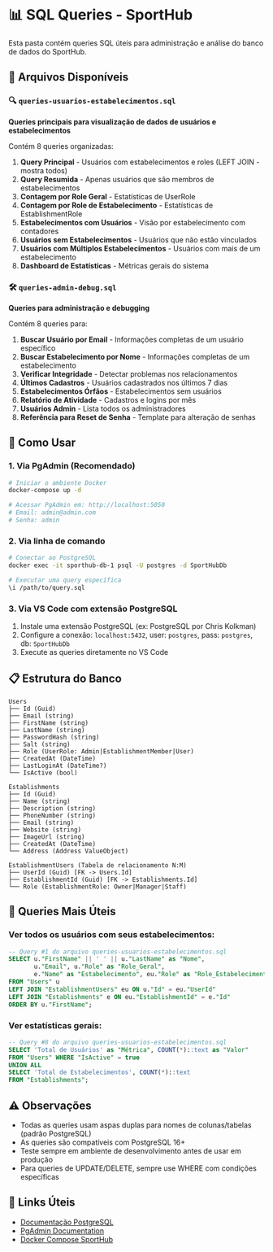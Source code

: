 # 📊 SQL Queries - SportHub

Esta pasta contém queries SQL úteis para administração e análise do banco de dados do SportHub.

## 📁 Arquivos Disponíveis

### 🔍 `queries-usuarios-estabelecimentos.sql`
**Queries principais para visualização de dados de usuários e estabelecimentos**

Contém 8 queries organizadas:
1. **Query Principal** - Usuários com estabelecimentos e roles (LEFT JOIN - mostra todos)
2. **Query Resumida** - Apenas usuários que são membros de estabelecimentos
3. **Contagem por Role Geral** - Estatísticas de UserRole
4. **Contagem por Role de Estabelecimento** - Estatísticas de EstablishmentRole
5. **Estabelecimentos com Usuários** - Visão por estabelecimento com contadores
6. **Usuários sem Estabelecimentos** - Usuários que não estão vinculados
7. **Usuários com Múltiplos Estabelecimentos** - Usuários com mais de um estabelecimento
8. **Dashboard de Estatísticas** - Métricas gerais do sistema

### 🛠️ `queries-admin-debug.sql`
**Queries para administração e debugging**

Contém 8 queries para:
1. **Buscar Usuário por Email** - Informações completas de um usuário específico
2. **Buscar Estabelecimento por Nome** - Informações completas de um estabelecimento
3. **Verificar Integridade** - Detectar problemas nos relacionamentos
4. **Últimos Cadastros** - Usuários cadastrados nos últimos 7 dias
5. **Estabelecimentos Órfãos** - Estabelecimentos sem usuários
6. **Relatório de Atividade** - Cadastros e logins por mês
7. **Usuários Admin** - Lista todos os administradores
8. **Referência para Reset de Senha** - Template para alteração de senhas

## 🚀 Como Usar

### 1. **Via PgAdmin (Recomendado)**
```bash
# Iniciar o ambiente Docker
docker-compose up -d

# Acessar PgAdmin em: http://localhost:5050
# Email: admin@admin.com
# Senha: admin
```

### 2. **Via linha de comando**
```bash
# Conectar ao PostgreSQL
docker exec -it sporthub-db-1 psql -U postgres -d SportHubDb

# Executar uma query específica
\i /path/to/query.sql
```

### 3. **Via VS Code com extensão PostgreSQL**
1. Instale uma extensão PostgreSQL (ex: PostgreSQL por Chris Kolkman)
2. Configure a conexão: `localhost:5432`, user: `postgres`, pass: `postgres`, db: `SportHubDb`
3. Execute as queries diretamente no VS Code

## 📋 Estrutura do Banco

```
Users
├── Id (Guid)
├── Email (string)
├── FirstName (string)  
├── LastName (string)
├── PasswordHash (string)
├── Salt (string)
├── Role (UserRole: Admin|EstablishmentMember|User)
├── CreatedAt (DateTime)
├── LastLoginAt (DateTime?)
└── IsActive (bool)

Establishments
├── Id (Guid)
├── Name (string)
├── Description (string)
├── PhoneNumber (string)
├── Email (string)
├── Website (string)
├── ImageUrl (string)
├── CreatedAt (DateTime)
└── Address (Address ValueObject)

EstablishmentUsers (Tabela de relacionamento N:M)
├── UserId (Guid) [FK -> Users.Id]
├── EstablishmentId (Guid) [FK -> Establishments.Id]
└── Role (EstablishmentRole: Owner|Manager|Staff)
```

## 🎯 Queries Mais Úteis

### Ver todos os usuários com seus estabelecimentos:
```sql
-- Query #1 do arquivo queries-usuarios-estabelecimentos.sql
SELECT u."FirstName" || ' ' || u."LastName" as "Nome", 
       u."Email", u."Role" as "Role_Geral",
       e."Name" as "Estabelecimento", eu."Role" as "Role_Estabelecimento"
FROM "Users" u
LEFT JOIN "EstablishmentUsers" eu ON u."Id" = eu."UserId"
LEFT JOIN "Establishments" e ON eu."EstablishmentId" = e."Id"
ORDER BY u."FirstName";
```

### Ver estatísticas gerais:
```sql
-- Query #8 do arquivo queries-usuarios-estabelecimentos.sql
SELECT 'Total de Usuários' as "Métrica", COUNT(*)::text as "Valor"
FROM "Users" WHERE "IsActive" = true
UNION ALL
SELECT 'Total de Estabelecimentos', COUNT(*)::text
FROM "Establishments";
```

## ⚠️ Observações

- Todas as queries usam aspas duplas para nomes de colunas/tabelas (padrão PostgreSQL)
- As queries são compatíveis com PostgreSQL 16+
- Teste sempre em ambiente de desenvolvimento antes de usar em produção
- Para queries de UPDATE/DELETE, sempre use WHERE com condições específicas

## 🔗 Links Úteis

- [Documentação PostgreSQL](https://www.postgresql.org/docs/)
- [PgAdmin Documentation](https://www.pgadmin.org/docs/)
- [Docker Compose SportHub](../docker-compose.yml)
